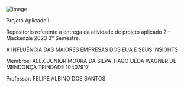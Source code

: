![image](https://github.com/WAGNERTRINDADE1/ProjetoAplicado-2/assets/127903524/cb7b20cb-8c5b-4b80-a5ed-93e02c1b6916)



Projeto Aplicado II

Repositorio referente a entrega da atividade de projeto aplicado 2 - Mackenzie 2023 3° Semestre.

A INFLUÊNCIA DAS MAIORES EMPRESAS DOS EUA E SEUS INSIGHTS

Membros:
ALEX JUNIOR MOURA DA SILVA
TIAGO UEDA
WAGNER DE MENDONÇA TRINDADE 					10407917



Professor:
FELIPE ALBINO DOS SANTOS
